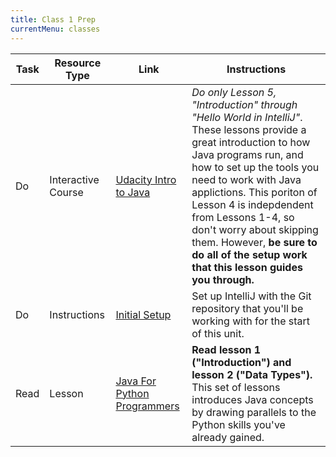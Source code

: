 ```yaml
---
title: Class 1 Prep
currentMenu: classes
---
```


Task | Resource Type | Link | Instructions
|----|---------------|------|-------------|
Do | Interactive Course | [Udacity Intro to Java](https://classroom.udacity.com/courses/ud282/lessons/8186340458/concepts/05ff9d5e-8ce4-4a64-8a32-4650f50e7acf#) | *Do only Lesson 5, "Introduction" through "Hello World in IntelliJ"*. These lessons provide a great introduction to how Java programs run, and how to set up the tools you need to work with Java applictions. This poriton of Lesson 4 is indepdendent from Lessons 1-4, so don't worry about skipping them. However, **be sure to do all of the setup work that this lesson guides you through.**
Do | Instructions | [Initial Setup](setup.html) | Set up IntelliJ with the Git repository that you'll be working with for the start of this unit.
Read | Lesson | [Java For Python Programmers](../../java4python) | **Read lesson 1 ("Introduction") and lesson 2 ("Data Types").** This set of lessons introduces Java concepts by drawing parallels to the Python skills you've already gained. 
